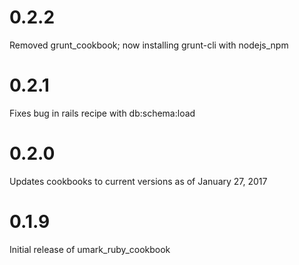 # 0.2.2

Removed grunt_cookbook; now installing grunt-cli with nodejs_npm

# 0.2.1

Fixes bug in rails recipe with db:schema:load

# 0.2.0

Updates cookbooks to current versions as of January 27, 2017

# 0.1.9

Initial release of umark_ruby_cookbook
